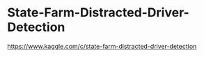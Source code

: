 # State-Farm-Distracted-Driver-Detection
https://www.kaggle.com/c/state-farm-distracted-driver-detection
